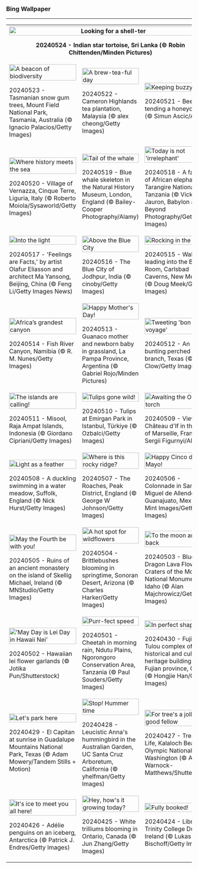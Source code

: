 <h3>
 Bing Wallpaper
</h3>
<hr/>
<table>
<tr>
<th colspan="3">
<img alt="Looking for a shell-ter" src="https://www.bing.com/th?id=OHR.IndianStarTortoise_EN-US4160827746_UHD.jpg&amp;rf=LaDigue_UHD.jpg&amp;pid=hp&amp;w=3840&amp;h=2160&amp;rs=1&amp;c=4" width="100%"/><p>20240524 - Indian star tortoise, Sri Lanka (© Robin Chittenden/Minden Pictures)</p></th>
</tr>
<tr>
<td><img alt="A beacon of biodiversity" src="https://www.bing.com/th?id=OHR.SnowGumTasmania_EN-US4058572259_UHD.jpg&amp;rf=LaDigue_UHD.jpg&amp;pid=hp&amp;w=3840&amp;h=2160&amp;rs=1&amp;c=4" width="100%"/><p>20240523 - Tasmanian snow gum trees, Mount Field National Park, Tasmania, Australia (© Ignacio Palacios/Getty Images)</p></td>
<td><img alt="A brew-tea-ful day" src="https://www.bing.com/th?id=OHR.MalaysiaTea_EN-US3322214623_UHD.jpg&amp;rf=LaDigue_UHD.jpg&amp;pid=hp&amp;w=3840&amp;h=2160&amp;rs=1&amp;c=4" width="100%"/><p>20240522 - Cameron Highlands tea plantation, Malaysia (© alex cheong/Getty Images)</p></td>
<td><img alt="Keeping buzzy" src="https://www.bing.com/th?id=OHR.HoneycombBee_EN-US2941694554_UHD.jpg&amp;rf=LaDigue_UHD.jpg&amp;pid=hp&amp;w=3840&amp;h=2160&amp;rs=1&amp;c=4" width="100%"/><p>20240521 - Bee tending a honeycomb (© Simun Ascic/Alamy)</p></td>
</tr>
<tr>
<td><img alt="Where history meets the sea" src="https://www.bing.com/th?id=OHR.VernazzaItaly_EN-US2643430613_UHD.jpg&amp;rf=LaDigue_UHD.jpg&amp;pid=hp&amp;w=3840&amp;h=2160&amp;rs=1&amp;c=4" width="100%"/><p>20240520 - Village of Vernazza, Cinque Terre, Liguria, Italy (© Roberto Moiola/Sysaworld/Getty Images)</p></td>
<td><img alt="Tail of the whale" src="https://www.bing.com/th?id=OHR.MuseumWhale_EN-US2412212162_UHD.jpg&amp;rf=LaDigue_UHD.jpg&amp;pid=hp&amp;w=3840&amp;h=2160&amp;rs=1&amp;c=4" width="100%"/><p>20240519 - Blue whale skeleton in the Natural History Museum, London, England (© Bailey-Cooper Photography/Alamy)</p></td>
<td><img alt="Today is not 'irrelephant'" src="https://www.bing.com/th?id=OHR.TarangireElephants_EN-US8865263185_UHD.jpg&amp;rf=LaDigue_UHD.jpg&amp;pid=hp&amp;w=3840&amp;h=2160&amp;rs=1&amp;c=4" width="100%"/><p>20240518 - A family of African elephants in Tarangire National Park, Tanzania (© Vicki Jauron, Babylon and Beyond Photography/Getty Images)</p></td>
</tr>
<tr>
<td><img alt="Into the light" src="https://www.bing.com/th?id=OHR.DayOfLight_EN-US1723401316_UHD.jpg&amp;rf=LaDigue_UHD.jpg&amp;pid=hp&amp;w=3840&amp;h=2160&amp;rs=1&amp;c=4" width="100%"/><p>20240517 - 'Feelings are Facts,' by artist Olafur Eliasson and architect Ma Yansong, Beijing, China (© Feng Li/Getty Images News)</p></td>
<td><img alt="Above the Blue City" src="https://www.bing.com/th?id=OHR.BlueCityIndia_EN-US1593809891_UHD.jpg&amp;rf=LaDigue_UHD.jpg&amp;pid=hp&amp;w=3840&amp;h=2160&amp;rs=1&amp;c=4" width="100%"/><p>20240516 - The Blue City of Jodhpur, India (© cinoby/Getty Images)</p></td>
<td><img alt="Rocking in the deep" src="https://www.bing.com/th?id=OHR.CarlsbadNP_EN-US2282243740_UHD.jpg&amp;rf=LaDigue_UHD.jpg&amp;pid=hp&amp;w=3840&amp;h=2160&amp;rs=1&amp;c=4" width="100%"/><p>20240515 - Walkway leading into the Big Room, Carlsbad Caverns, New Mexico (© Doug Meek/Getty Images)</p></td>
</tr>
<tr>
<td><img alt="Africa’s grandest canyon" src="https://www.bing.com/th?id=OHR.NamibiaCanyon_EN-US1337379319_UHD.jpg&amp;rf=LaDigue_UHD.jpg&amp;pid=hp&amp;w=3840&amp;h=2160&amp;rs=1&amp;c=4" width="100%"/><p>20240514 - Fish River Canyon, Namibia (© R. M. Nunes/Getty Images)</p></td>
<td><img alt="Happy Mother's Day!" src="https://www.bing.com/th?id=OHR.GuanacoMother_EN-US1023542218_UHD.jpg&amp;rf=LaDigue_UHD.jpg&amp;pid=hp&amp;w=3840&amp;h=2160&amp;rs=1&amp;c=4" width="100%"/><p>20240513 - Guanaco mother and newborn baby in grassland, La Pampa Province, Argentina (© Gabriel Rojo/Minden Pictures)</p></td>
<td><img alt="Tweeting 'bon voyage'" src="https://www.bing.com/th?id=OHR.TexasIndigoBunting_EN-US0916417036_UHD.jpg&amp;rf=LaDigue_UHD.jpg&amp;pid=hp&amp;w=3840&amp;h=2160&amp;rs=1&amp;c=4" width="100%"/><p>20240512 - An indigo bunting perched on a branch, Texas (© Jeff R Clow/Getty Images)</p></td>
</tr>
<tr><td><img alt="The islands are calling!" src="https://www.bing.com/th?id=OHR.MisoolRajaAmpat_EN-US0805176947_UHD.jpg&amp;rf=LaDigue_UHD.jpg&amp;pid=hp&amp;w=3840&amp;h=2160&amp;rs=1&amp;c=4" width="100%"/><p>20240511 - Misool, Raja Ampat Islands, Indonesia (© Giordano Cipriani/Getty Images)</p></td><td><img alt="Tulips gone wild!" src="https://www.bing.com/th?id=OHR.EmirganPark_EN-US0659286862_UHD.jpg&amp;rf=LaDigue_UHD.jpg&amp;pid=hp&amp;w=3840&amp;h=2160&amp;rs=1&amp;c=4" width="100%"/><p>20240510 - Tulips at Emirgan Park in Istanbul, Türkiye (© Ozbalci/Getty Images)</p></td><td><img alt="Awaiting the Olympic torch" src="https://www.bing.com/th?id=OHR.PortMarseille_EN-US0558123049_UHD.jpg&amp;rf=LaDigue_UHD.jpg&amp;pid=hp&amp;w=3840&amp;h=2160&amp;rs=1&amp;c=4" width="100%"/><p>20240509 - View of Château d'If in the port of Marseille, France (© Sergii Figurnyi/Alamy)</p></td></tr><tr><td><img alt="Light as a feather" src="https://www.bing.com/th?id=OHR.LittleDuckling_EN-US0447954247_UHD.jpg&amp;rf=LaDigue_UHD.jpg&amp;pid=hp&amp;w=3840&amp;h=2160&amp;rs=1&amp;c=4" width="100%"/><p>20240508 - A duckling swimming in a water meadow, Suffolk, England (© Nick Hurst/Getty Images)</p></td><td><img alt="Where is this rocky ridge?" src="https://www.bing.com/th?id=OHR.TheRoachesPeakDistrict_EN-US9733115206_UHD.jpg&amp;rf=LaDigue_UHD.jpg&amp;pid=hp&amp;w=3840&amp;h=2160&amp;rs=1&amp;c=4" width="100%"/><p>20240507 - The Roaches, Peak District, England (© George W Johnson/Getty Images)</p></td><td><img alt="Happy Cinco de Mayo!" src="https://www.bing.com/th?id=OHR.SanMiguelAllende_EN-US9621237021_UHD.jpg&amp;rf=LaDigue_UHD.jpg&amp;pid=hp&amp;w=3840&amp;h=2160&amp;rs=1&amp;c=4" width="100%"/><p>20240506 - Colonnade in San Miguel de Allende, Guanajuato, Mexico (© Mint Images/Getty Images)</p></td></tr><tr><td><img alt="May the Fourth be with you!" src="https://www.bing.com/th?id=OHR.JediMonastery_EN-US9398447907_UHD.jpg&amp;rf=LaDigue_UHD.jpg&amp;pid=hp&amp;w=3840&amp;h=2160&amp;rs=1&amp;c=4" width="100%"/><p>20240505 - Ruins of an ancient monastery on the island of Skellig Michael, Ireland (© MNStudio/Getty Images)</p></td><td><img alt="A hot spot for wildflowers" src="https://www.bing.com/th?id=OHR.SonoranSpring_EN-US9207877073_UHD.jpg&amp;rf=LaDigue_UHD.jpg&amp;pid=hp&amp;w=3840&amp;h=2160&amp;rs=1&amp;c=4" width="100%"/><p>20240504 - Brittlebushes blooming in springtime, Sonoran Desert, Arizona (© Charles Harker/Getty Images)</p></td><td><img alt="To the moon and back" src="https://www.bing.com/th?id=OHR.CratersOfTheMoon_EN-US6516727783_UHD.jpg&amp;rf=LaDigue_UHD.jpg&amp;pid=hp&amp;w=3840&amp;h=2160&amp;rs=1&amp;c=4" width="100%"/><p>20240503 - Blue Dragon Lava Flow, Craters of the Moon National Monument, Idaho (© Alan Majchrowicz/Getty Images)</p></td></tr><tr><td><img alt="'May Day is Lei Day in Hawaii Nei'" src="https://www.bing.com/th?id=OHR.HawaiianLei_EN-US6290126556_UHD.jpg&amp;rf=LaDigue_UHD.jpg&amp;pid=hp&amp;w=3840&amp;h=2160&amp;rs=1&amp;c=4" width="100%"/><p>20240502 - Hawaiian lei flower garlands (© Jotika Pun/Shutterstock)</p></td><td><img alt="Purr-fect speed" src="https://www.bing.com/th?id=OHR.CheetahRain_EN-US6179670004_UHD.jpg&amp;rf=LaDigue_UHD.jpg&amp;pid=hp&amp;w=3840&amp;h=2160&amp;rs=1&amp;c=4" width="100%"/><p>20240501 - Cheetah in morning rain, Ndutu Plains, Ngorongoro Conservation Area, Tanzania (© Paul Souders/Getty Images)</p></td><td><img alt="In perfect shape" src="https://www.bing.com/th?id=OHR.TulouFujian_EN-US6009679228_UHD.jpg&amp;rf=LaDigue_UHD.jpg&amp;pid=hp&amp;w=3840&amp;h=2160&amp;rs=1&amp;c=4" width="100%"/><p>20240430 - Fujian Tulou complex of historical and cultural heritage buildings in Fujian province, China (© Hongjie Han/Getty Images)</p></td></tr><tr><td><img alt="Let's park here" src="https://www.bing.com/th?id=OHR.GuadalupeTexas_EN-US5906260854_UHD.jpg&amp;rf=LaDigue_UHD.jpg&amp;pid=hp&amp;w=3840&amp;h=2160&amp;rs=1&amp;c=4" width="100%"/><p>20240429 - El Capitan at sunrise in Guadalupe Mountains National Park, Texas (© Adam Mowery/Tandem Stills + Motion)</p></td><td><img alt="Stop! Hummer time" src="https://www.bing.com/th?id=OHR.LeucisticHummingbird_EN-US5796079642_UHD.jpg&amp;rf=LaDigue_UHD.jpg&amp;pid=hp&amp;w=3840&amp;h=2160&amp;rs=1&amp;c=4" width="100%"/><p>20240428 - Leucistic Anna's hummingbird in the Australian Garden, UC Santa Cruz Arboretum, California (© yhelfman/Getty Images)</p></td><td><img alt="For tree's a jolly good fellow" src="https://www.bing.com/th?id=OHR.KalalochTree_EN-US5565386489_UHD.jpg&amp;rf=LaDigue_UHD.jpg&amp;pid=hp&amp;w=3840&amp;h=2160&amp;rs=1&amp;c=4" width="100%"/><p>20240427 - Tree of Life, Kalaloch Beach, Olympic National Park, Washington (© Abbie Warnock-Matthews/Shutterstock)</p></td></tr><tr><td><img alt="It's ice to meet you all here!" src="https://www.bing.com/th?id=OHR.PenguinDirections_EN-US5469437415_UHD.jpg&amp;rf=LaDigue_UHD.jpg&amp;pid=hp&amp;w=3840&amp;h=2160&amp;rs=1&amp;c=4" width="100%"/><p>20240426 - Adélie penguins on an iceberg, Antarctica (© Patrick J. Endres/Getty Images)</p></td><td><img alt="Hey, how's it growing today?" src="https://www.bing.com/th?id=OHR.TrilliumOntario_EN-US5180679465_UHD.jpg&amp;rf=LaDigue_UHD.jpg&amp;pid=hp&amp;w=3840&amp;h=2160&amp;rs=1&amp;c=4" width="100%"/><p>20240425 - White trilliums blooming in Ontario, Canada (© Jun Zhang/Getty Images)</p></td><td><img alt="Fully booked!" src="https://www.bing.com/th?id=OHR.TrinityDublin_EN-US5011442234_UHD.jpg&amp;rf=LaDigue_UHD.jpg&amp;pid=hp&amp;w=3840&amp;h=2160&amp;rs=1&amp;c=4" width="100%"/><p>20240424 - Library of Trinity College Dublin, Ireland (© Lukas Bischoff/Getty Images)</p></td></tr></table>
